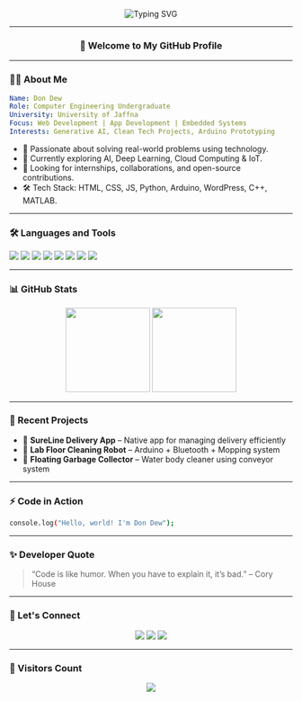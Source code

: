 <!-- Animated Header -->
<p align="center">
  <img src="https://readme-typing-svg.demolab.com/?lines=Hey+there!+I'm+Don+Dew+👋;Engineering+Undergraduate+Student;Web+%7C+App+%7C+Arduino+Developer;Always+Learning+Something+New!" alt="Typing SVG" />
</p>

---

<h3 align="center">🚀 Welcome to My GitHub Profile</h3>

---

### 👨‍💻 About Me

```yaml
Name: Don Dew
Role: Computer Engineering Undergraduate
University: University of Jaffna
Focus: Web Development | App Development | Embedded Systems
Interests: Generative AI, Clean Tech Projects, Arduino Prototyping
```

- 🎯 Passionate about solving real-world problems using technology.
- 🧠 Currently exploring AI, Deep Learning, Cloud Computing & IoT.
- 💼 Looking for internships, collaborations, and open-source contributions.
- 🛠️ Tech Stack: HTML, CSS, JS, Python, Arduino, WordPress, C++, MATLAB.

---

### 🛠️ Languages and Tools

<p align="left">
  <img src="https://img.shields.io/badge/HTML5-E34F26?style=for-the-badge&logo=html5&logoColor=white" />
  <img src="https://img.shields.io/badge/CSS3-1572B6?style=for-the-badge&logo=css3&logoColor=white" />
  <img src="https://img.shields.io/badge/JavaScript-F7DF1E?style=for-the-badge&logo=javascript&logoColor=black" />
  <img src="https://img.shields.io/badge/Python-3670A0?style=for-the-badge&logo=python&logoColor=white" />
  <img src="https://img.shields.io/badge/C++-00599C?style=for-the-badge&logo=cplusplus&logoColor=white" />
  <img src="https://img.shields.io/badge/Arduino-00979D?style=for-the-badge&logo=arduino&logoColor=white" />
  <img src="https://img.shields.io/badge/WordPress-21759B?style=for-the-badge&logo=wordpress&logoColor=white" />
  <img src="https://img.shields.io/badge/MATLAB-0076A8?style=for-the-badge&logo=mathworks&logoColor=white" />
</p>

---

### 📊 GitHub Stats

<p align="center">
  <img src="https://github-readme-stats.vercel.app/api?username=DonDew&show_icons=true&theme=radical" height="150" />
  <img src="https://github-readme-stats.vercel.app/api/top-langs/?username=DonDew&layout=compact&theme=radical" height="150"/>
</p>

---

### 🧠 Recent Projects

- 🔧 **SureLine Delivery App** – Native app for managing delivery efficiently
- 🧹 **Lab Floor Cleaning Robot** – Arduino + Bluetooth + Mopping system
- 🌊 **Floating Garbage Collector** – Water body cleaner using conveyor system

---

### ⚡ Code in Action

```bash
console.log("Hello, world! I'm Don Dew");
```

---

### ✨ Developer Quote

> “Code is like humor. When you have to explain it, it’s bad.” – Cory House

---

### 🔗 Let's Connect

<p align="center">
  <a href="https://linkedin.com/in/don-dew"><img src="https://img.shields.io/badge/-LinkedIn-blue?style=for-the-badge&logo=linkedin&logoColor=white"/></a>
  <a href="mailto:your.email@example.com"><img src="https://img.shields.io/badge/-Email-c14438?style=for-the-badge&logo=gmail&logoColor=white"/></a>
  <a href="https://github.com/DonDew"><img src="https://img.shields.io/badge/-GitHub-black?style=for-the-badge&logo=github&logoColor=white"/></a>
</p>

---

### 👀 Visitors Count

<p align="center">
  <img src="https://komarev.com/ghpvc/?username=DonDew&label=Profile+Views&color=blueviolet&style=flat" />
</p>
